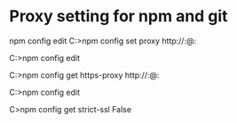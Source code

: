 Proxy setting for npm and git
==============================
npm config edit
C:\>npm config set proxy http://<username>:<password>@<Host>:<Port>

C:\>npm config edit

C:\>npm config get https-proxy
http://<username>:<password>@<Host>:<Port>

C:\>npm config edit

C>npm config get strict-ssl
False
